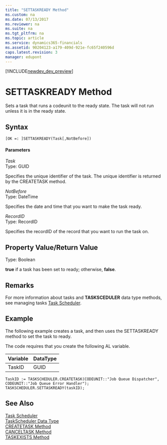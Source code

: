 ```yaml
---
title: "SETTASKREADY Method"
ms.custom: na
ms.date: 07/13/2017
ms.reviewer: na
ms.suite: na
ms.tgt_pltfrm: na
ms.topic: article
ms.service: dynamics365-financials
ms.assetid: 90204123-a179-409d-921e-fc65f240596d
caps.latest.revision: 3
manager: edupont
---
```


[!INCLUDE[newdev_dev_preview](../includes/newdev_dev_preview.md)]

# SETTASKREADY Method
Sets a task that runs a codeunit to the ready state. The task will not run unless it is in the ready state.  

## Syntax  

```  
[OK =: ]SETTASKREADY(Task[,NotBefore])  
```  

#### Parameters  
 *Task*  
 Type: GUID  

 Specifies the unique identifier of the task. The unique identifier is returned by the CREATETASK method.  

 *NotBefore*  
 Type: DateTime  

 Specifies the date and time that you want to make the task ready.  

 *RecordID*  
 Type: RecordID  

 Specifies the recordID of the record that you want to run the task on.  

## Property Value/Return Value  
 Type: Boolean  

 **true** if a task has been set to ready; otherwise, **false**.  

## Remarks  
 For more information about tasks and **TASKSCEDULER** data type methods, see managing tasks [Task Scheduler](../devenv-task-scheduler.md).  

## Example  
 The following example creates a task, and then uses the SETTASKREADY method to set the task to ready.  

 The code requires that you create the following AL variable.  

|Variable|DataType|  
|--------------|--------------|  
|TaskID|GUID|  

```  
TaskID := TASKSCHEDULER.CREATETASK(CODEUNIT::"Job Queue Dispatcher", CODEUNIT::"Job Queue Error Handler");  
TASKSCHEDULER.SETTASKREADY(taskID);  
```  

## See Also  
 [Task Scheduler](../devenv-task-scheduler.md)  
 [TaskScheduler Data Type](../datatypes/devenv-TaskScheduler-Data-Type.md)   
 [CREATETASK Method](devenv-CREATETASK-Method.md)   
 [CANCELTASK Method](devenv-CANCELTASK-Method.md)   
 [TASKEXISTS Method](devenv-TASKEXISTS-Method.md)
